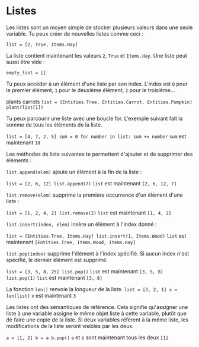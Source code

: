 # Listes
Les listes sont un moyen simple de stocker plusieurs valeurs dans une seule variable.
Tu peux créer de nouvelles listes comme ceci :

`list = [2, True, Items.Hay]`

La liste contient maintenant les valeurs `2`, `True` et `Items.Hay`.
Une liste peut aussi être vide :

`empty_list = []`

Tu peux accéder à un élément d'une liste par son index. L'index est `0` pour le premier élément, `1` pour le deuxième élément, `2` pour le troisième...

plants carrots
`list = [Entities.Tree, Entities.Carrot, Entities.Pumpkin]
plant(list[1])`

Tu peux parcourir une liste avec une boucle for. L'exemple suivant fait la somme de tous les éléments de la liste.

`list = [4, 7, 2, 5]
sum = 0
for number in list:
	sum += number`
`sum` est maintenant `18`

Les méthodes de liste suivantes te permettent d'ajouter et de supprimer des éléments :

`list.append(elem)` ajoute un élément à la fin de la liste :

`list = [2, 6, 12]
list.append(7)`
`list` est maintenant `[2, 6, 12, 7]`

`list.remove(elem)` supprime la première occurrence d'un élément d'une liste :

`list = [1, 2, 4, 2]
list.remove(2)`
`list` est maintenant `[1, 4, 2]`

`list.insert(index, elem)` insère un élément à l'index donné :

`list = [Entities.Tree, Items.Hay]
list.insert(1, Items.Wood)`
`list` est maintenant `[Entities.Tree, Items.Wood, Items.Hay]`

`list.pop(index)` supprime l'élément à l'index spécifié.
Si aucun index n'est spécifié, le dernier élément est supprimé.

`list = [3, 5, 8, 25]
list.pop()`
`list` est maintenant `[3, 5, 8]`
`list.pop(1)`
`list` est maintenant `[3, 8]`

La fonction `len()` renvoie la longueur de la liste.
`list = [3, 2, 1]
x = len(list)`
`x` est maintenant `3`

Les listes ont des sémantiques de référence. Cela signifie qu'assigner une liste à une variable assigne le même objet liste à cette variable, plutôt que de faire une copie de la liste.
Si deux variables réfèrent à la même liste, les modifications de la liste seront visibles par les deux.

`a = [1, 2]
b = a
b.pop()`
`a` et `b` sont maintenant tous les deux `[1]`